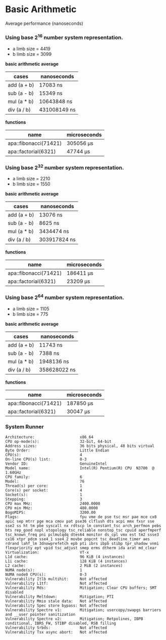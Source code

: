 # Basic Arithmetic

Average performance (nanoseconds)

### Using base 2<sup>16</sup> number system representation.

- a limb size = 4419
- b limb size = 3099

**basic arithmetic average**

| cases | nanoseconds |
| ----- | ----------- |
| add (a + b) | 17083 ns |
| sub (a - b) | 15349 ns |
| mul (a * b) | 10643848 ns |
| div (a / b) | 431008149 ns |

**functions**

| name | microseconds |
| ---- | ------------ |
| apa::fibonacci(71421) | 305056 μs |
| apa::factorial(6321) | 47744 μs |

### Using base 2<sup>32</sup> number system representation.

- a limb size = 2210
- b limb size = 1550

**basic arithmetic average**

| cases | nanoseconds |
| ----- | ----------- |
| add (a + b) | 13076 ns |
| sub (a - b) | 8625 ns |
| mul (a * b) | 3434474 ns |
| div (a / b) | 303917824 ns |

**functions**

| name | microseconds |
| ---- | ------------ |
| apa::fibonacci(71421) | 186411 μs |
| apa::factorial(6321) | 23209 μs |

### Using base 2<sup>64</sup> number system representation.

- a limb size = 1105
- b limb size = 775

**basic arithmetic average**

| cases | nanoseconds |
| ----- | ----------- |
| add (a + b) | 11743 ns |
| sub (a - b) | 7388 ns |
| mul (a * b) | 1948136 ns |
| div (a / b) | 358628022 ns |

**functions**

| name | microseconds |
| ---- | ------------ |
| apa::fibonacci(71421) | 187850 μs |
| apa::factorial(6321) | 30047 μs |


### System Runner

```
Architecture:                    x86_64
CPU op-mode(s):                  32-bit, 64-bit
Address sizes:                   36 bits physical, 48 bits virtual
Byte Order:                      Little Endian
CPU(s):                          4
On-line CPU(s) list:             0-3
Vendor ID:                       GenuineIntel
Model name:                      Intel(R) Pentium(R) CPU  N3700  @ 1.60GHz
CPU family:                      6
Model:                           76
Thread(s) per core:              1
Core(s) per socket:              4
Socket(s):                       1
Stepping:                        3
CPU max MHz:                     2400.0000
CPU min MHz:                     480.0000
BogoMIPS:                        3200.00
Flags:                           fpu vme de pse tsc msr pae mce cx8 apic sep mtrr pge mca cmov pat pse36 clflush dts acpi mmx fxsr sse sse2 ss ht tm pbe syscall nx rdtscp lm constant_tsc arch_perfmon pebs bts rep_good nopl xtopology tsc_reliable nonstop_tsc cpuid aperfmperf tsc_known_freq pni pclmulqdq dtes64 monitor ds_cpl vmx est tm2 ssse3 cx16 xtpr pdcm sse4_1 sse4_2 movbe popcnt tsc_deadline_timer aes rdrand lahf_lm 3dnowprefetch epb pti ibrs ibpb stibp tpr_shadow vnmi flexpriority ept vpid tsc_adjust smep erms dtherm ida arat md_clear
Virtualization:                  VT-x
L1d cache:                       96 KiB (4 instances)
L1i cache:                       128 KiB (4 instances)
L2 cache:                        2 MiB (2 instances)
NUMA node(s):                    1
NUMA node0 CPU(s):               0-3
Vulnerability Itlb multihit:     Not affected
Vulnerability L1tf:              Not affected
Vulnerability Mds:               Mitigation; Clear CPU buffers; SMT disabled
Vulnerability Meltdown:          Mitigation; PTI
Vulnerability Mmio stale data:   Not affected
Vulnerability Spec store bypass: Not affected
Vulnerability Spectre v1:        Mitigation; usercopy/swapgs barriers and __user pointer sanitization
Vulnerability Spectre v2:        Mitigation; Retpolines, IBPB conditional, IBRS_FW, STIBP disabled, RSB filling
Vulnerability Srbds:             Not affected
Vulnerability Tsx async abort:   Not affected
```
